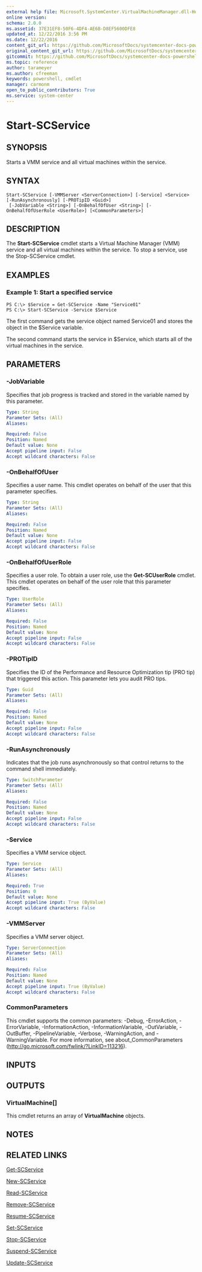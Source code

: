 ```yaml
---
external help file: Microsoft.SystemCenter.VirtualMachineManager.dll-Help.xml
online version: 
schema: 2.0.0
ms.assetid: 37E31EF8-50F6-4DF4-AE6B-D8EF5600DFE8
updated_at: 12/22/2016 3:56 PM
ms.date: 12/22/2016
content_git_url: https://github.com/MicrosoftDocs/systemcenter-docs-powershell/blob/live/systemcenter-cmdlets/SystemCenter2016/VirtualMachineManager/vlatest/Start-SCService.md
original_content_git_url: https://github.com/MicrosoftDocs/systemcenter-docs-powershell/blob/live/systemcenter-cmdlets/SystemCenter2016/VirtualMachineManager/vlatest/Start-SCService.md
gitcommit: https://github.com/MicrosoftDocs/systemcenter-docs-powershell/blob/96e5647587661652225fbdd2c797cd4d59d542bc/systemcenter-cmdlets/SystemCenter2016/VirtualMachineManager/vlatest/Start-SCService.md
ms.topic: reference
author: tarameyer
ms.author: cfreeman
keywords: powershell, cmdlet
manager: carmonm
open_to_public_contributors: True
ms.service: system-center
---
```


# Start-SCService

## SYNOPSIS
Starts a VMM service and all virtual machines within the service.

## SYNTAX

```
Start-SCService [-VMMServer <ServerConnection>] [-Service] <Service> [-RunAsynchronously] [-PROTipID <Guid>]
 [-JobVariable <String>] [-OnBehalfOfUser <String>] [-OnBehalfOfUserRole <UserRole>] [<CommonParameters>]
```

## DESCRIPTION
The **Start-SCService** cmdlet starts a Virtual Machine Manager (VMM) service and all virtual machines within the service.
To stop a service, use the Stop-SCService cmdlet.

## EXAMPLES

### Example 1: Start a specified service
```
PS C:\> $Service = Get-SCService -Name "Service01"
PS C:\> Start-SCService -Service $Service
```

The first command gets the service object named Service01 and stores the object in the $Service variable.

The second command starts the service in $Service, which starts all of the virtual machines in the service.

## PARAMETERS

### -JobVariable
Specifies that job progress is tracked and stored in the variable named by this parameter.

```yaml
Type: String
Parameter Sets: (All)
Aliases: 

Required: False
Position: Named
Default value: None
Accept pipeline input: False
Accept wildcard characters: False
```

### -OnBehalfOfUser
Specifies a user name.
This cmdlet operates on behalf of the user that this parameter specifies.

```yaml
Type: String
Parameter Sets: (All)
Aliases: 

Required: False
Position: Named
Default value: None
Accept pipeline input: False
Accept wildcard characters: False
```

### -OnBehalfOfUserRole
Specifies a user role.
To obtain a user role, use the **Get-SCUserRole** cmdlet.
This cmdlet operates on behalf of the user role that this parameter specifies.

```yaml
Type: UserRole
Parameter Sets: (All)
Aliases: 

Required: False
Position: Named
Default value: None
Accept pipeline input: False
Accept wildcard characters: False
```

### -PROTipID
Specifies the ID of the Performance and Resource Optimization tip (PRO tip) that triggered this action.
This parameter lets you audit PRO tips.

```yaml
Type: Guid
Parameter Sets: (All)
Aliases: 

Required: False
Position: Named
Default value: None
Accept pipeline input: False
Accept wildcard characters: False
```

### -RunAsynchronously
Indicates that the job runs asynchronously so that control returns to the command shell immediately.

```yaml
Type: SwitchParameter
Parameter Sets: (All)
Aliases: 

Required: False
Position: Named
Default value: None
Accept pipeline input: False
Accept wildcard characters: False
```

### -Service
Specifies a VMM service object.

```yaml
Type: Service
Parameter Sets: (All)
Aliases: 

Required: True
Position: 0
Default value: None
Accept pipeline input: True (ByValue)
Accept wildcard characters: False
```

### -VMMServer
Specifies a VMM server object.

```yaml
Type: ServerConnection
Parameter Sets: (All)
Aliases: 

Required: False
Position: Named
Default value: None
Accept pipeline input: True (ByValue)
Accept wildcard characters: False
```

### CommonParameters
This cmdlet supports the common parameters: -Debug, -ErrorAction, -ErrorVariable, -InformationAction, -InformationVariable, -OutVariable, -OutBuffer, -PipelineVariable, -Verbose, -WarningAction, and -WarningVariable. For more information, see about_CommonParameters (http://go.microsoft.com/fwlink/?LinkID=113216).

## INPUTS

## OUTPUTS

### VirtualMachine[]
This cmdlet returns an array of **VirtualMachine** objects.

## NOTES

## RELATED LINKS

[Get-SCService](xref:SystemCenter2016/VirtualMachineManager/vlatest/Get-SCService.md)

[New-SCService](xref:SystemCenter2016/VirtualMachineManager/vlatest/New-SCService.md)

[Read-SCService](xref:SystemCenter2016/VirtualMachineManager/vlatest/Read-SCService.md)

[Remove-SCService](xref:SystemCenter2016/VirtualMachineManager/vlatest/Remove-SCService.md)

[Resume-SCService](xref:SystemCenter2016/VirtualMachineManager/vlatest/Resume-SCService.md)

[Set-SCService](xref:SystemCenter2016/VirtualMachineManager/vlatest/Set-SCService.md)

[Stop-SCService](xref:SystemCenter2016/VirtualMachineManager/vlatest/Stop-SCService.md)

[Suspend-SCService](xref:SystemCenter2016/VirtualMachineManager/vlatest/Suspend-SCService.md)

[Update-SCService](xref:SystemCenter2016/VirtualMachineManager/vlatest/Update-SCService.md)

